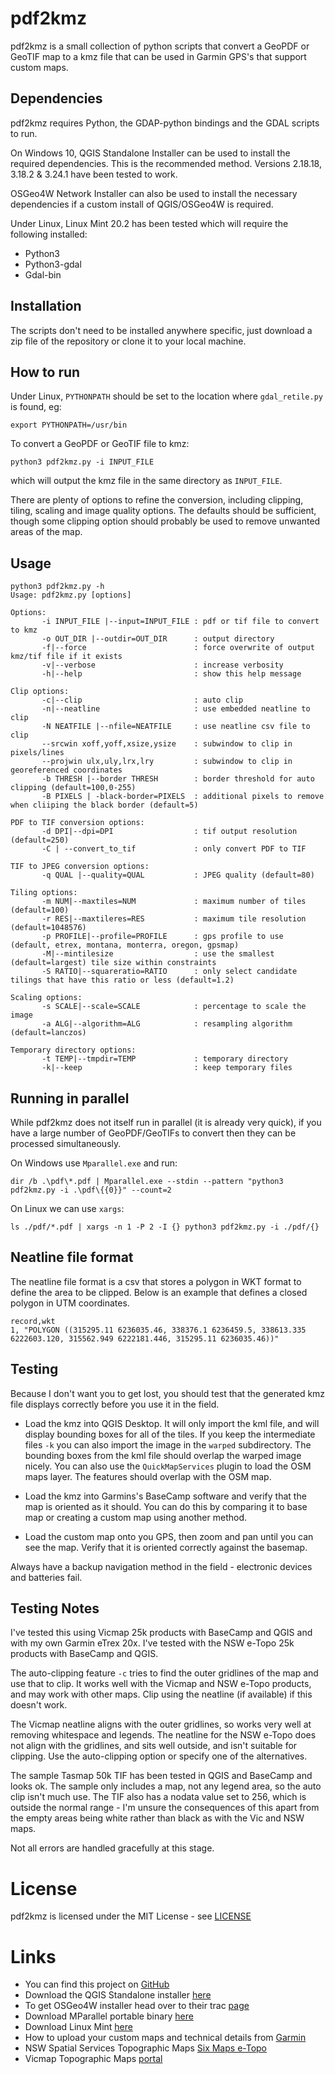 # pdf2kmz
pdf2kmz is a small collection of python scripts that convert a GeoPDF or GeoTIF map to a kmz file that can be used in Garmin GPS's that support custom maps.

## Dependencies

pdf2kmz requires Python, the GDAP-python bindings and the GDAL scripts to run.

On Windows 10, QGIS Standalone Installer can be used to install the required dependencies.  This is the recommended method. Versions 2.18.18, 3.18.2 & 3.24.1 have been tested to work.

OSGeo4W Network Installer can also be used to install the necessary dependencies if a custom install of QGIS/OSGeo4W is required.

Under Linux, Linux Mint 20.2 has been tested which will require the following installed:
- Python3
- Python3-gdal
- Gdal-bin

## Installation

The scripts don't need to be installed anywhere specific, just download a zip file of the repository or clone it to your local machine.

## How to run

Under Linux, `PYTHONPATH` should be set to the location where `gdal_retile.py` is found, eg:

`export PYTHONPATH=/usr/bin`

To convert a GeoPDF or GeoTIF file to kmz:

`python3 pdf2kmz.py -i INPUT_FILE`

which will output the kmz file in the same directory as `INPUT_FILE`.

There are plenty of options to refine the conversion, including clipping, tiling, scaling and image quality options.  The defaults should be sufficient, though some clipping option should probably be used to remove unwanted areas of the map.

## Usage

```
python3 pdf2kmz.py -h
Usage: pdf2kmz.py [options]

Options:
       -i INPUT_FILE |--input=INPUT_FILE : pdf or tif file to convert to kmz
       -o OUT_DIR |--outdir=OUT_DIR      : output directory
       -f|--force                        : force overwrite of output kmz/tif file if it exists
       -v|--verbose                      : increase verbosity
       -h|--help                         : show this help message

Clip options:
       -c|--clip                         : auto clip
       -n|--neatline                     : use embedded neatline to clip
       -N NEATFILE |--nfile=NEATFILE     : use neatline csv file to clip
       --srcwin xoff,yoff,xsize,ysize    : subwindow to clip in pixels/lines
       --projwin ulx,uly,lrx,lry         : subwindow to clip in georeferenced coordinates
       -b THRESH |--border THRESH        : border threshold for auto clipping (default=100,0-255)
       -B PIXELS | -black-border=PIXELS  : additional pixels to remove when cliiping the black border (default=5)

PDF to TIF conversion options:
       -d DPI|--dpi=DPI                  : tif output resolution (default=250)
       -C | --convert_to_tif             : only convert PDF to TIF

TIF to JPEG conversion options:
       -q QUAL |--quality=QUAL           : JPEG quality (default=80)

Tiling options:
       -m NUM|--maxtiles=NUM             : maximum number of tiles (default=100)
       -r RES|--maxtileres=RES           : maximum tile resolution (default=1048576)
       -p PROFILE|--profile=PROFILE      : gps profile to use (default, etrex, montana, monterra, oregon, gpsmap)
       -M|--mintilesize                  : use the smallest (default=largest) tile size within constraints
       -S RATIO|--squareratio=RATIO      : only select candidate tilings that have this ratio or less (default=1.2)

Scaling options:
       -s SCALE|--scale=SCALE            : percentage to scale the image
       -a ALG|--algorithm=ALG            : resampling algorithm (default=lanczos)

Temporary directory options:
       -t TEMP|--tmpdir=TEMP             : temporary directory
       -k|--keep                         : keep temporary files
```

## Running in parallel

While pdf2kmz does not itself run in parallel (it is already very quick), if you have a large number of GeoPDF/GeoTIFs to convert then they can be processed simultaneously.

On Windows use `Mparallel.exe` and run:

`dir /b .\pdf\*.pdf | Mparallel.exe --stdin --pattern "python3 pdf2kmz.py -i .\pdf\{{0}}" --count=2`

On Linux we can use `xargs`:

`ls ./pdf/*.pdf | xargs -n 1 -P 2 -I {} python3 pdf2kmz.py -i ./pdf/{}`

## Neatline file format

The neatline file format is a csv that stores a polygon in WKT format to define the area to be clipped.   Below is an example that defines a closed polygon in UTM coordinates.

```
record,wkt
1, "POLYGON ((315295.11 6236035.46, 338376.1 6236459.5, 338613.335 6222603.120, 315562.949 6222181.446, 315295.11 6236035.46))"
```

## Testing

Because I don't want you to get lost, you should test that the generated kmz file displays correctly before you use it in the field.

* Load the kmz into QGIS Desktop.  It will only import the kml file, and will display bounding boxes for all of the tiles.  If you keep the intermediate files `-k` you can also import the image in the `warped` subdirectory.  The bounding boxes from the kml file should overlap the warped image nicely.  You can also use the `QuickMapServices` plugin to load the OSM maps layer.  The features should overlap with the OSM map.

* Load the kmz into Garmins's BaseCamp software and verify that the map is oriented as it should.  You can do this by comparing it to base map or creating a custom map using another method.

* Load the custom map onto you GPS, then zoom and pan until you can see the map.  Verify that it is oriented correctly against the basemap.

Always have a backup navigation method in the field - electronic devices and batteries fail.

## Testing Notes

I've tested this using Vicmap 25k products with BaseCamp and QGIS and with my own Garmin eTrex 20x.  I've tested with the NSW e-Topo 25k products with BaseCamp and QGIS.

The auto-clipping feature `-c` tries to find the outer gridlines of the map and use that to clip.  It works well with the Vicmap and NSW e-Topo products, and may work with other maps.  Clip using the neatline (if available) if this doesn't work.

The Vicmap neatline aligns with the outer gridlines, so works very well at removing whitespace and legends.  The neatline for the NSW e-Topo does not align with the gridlines, and sits well outside, and isn't suitable for clipping.  Use the auto-clipping option or specify one of the alternatives.

The sample Tasmap 50k TIF has been tested in QGIS and BaseCamp and looks ok.  The sample only includes a map, not any legend area, so the auto clip isn't much use.  The TIF also has a nodata value set to 256, which is outside the normal range - I'm unsure the consequences of this apart from the empty areas being white rather than black as with the Vic and NSW maps.

Not all errors are handled gracefully at this stage.

# License

pdf2kmz is licensed under the MIT License - see [LICENSE](LICENSE)

# Links

* You can find this project on [GitHub](https://github.com/james-2142/pdf2kmz)
* Download the QGIS Standalone installer [here](https://www.qgis.org/en/site/forusers/download.html)
* To get OSGeo4W installer head over to their trac [page](https://trac.osgeo.org/osgeo4w/)
* Download MParallel portable binary [here](https://github.com/lordmulder/MParallel/releases/download/1.0.4/mparallel.2016-06-08.bin-win64.zip)
* Download Linux Mint [here](https://linuxmint.com/download.php)
* How to upload your custom maps and technical details from [Garmin](https://support.garmin.com/en-AU/?faq=cVuMqGHWaM7wTFWMkPNLN9)
* NSW Spatial Services Topographic Maps [Six Maps e-Topo](https://maps.six.nsw.gov.au/etopo.html)
* Vicmap Topographic Maps [portal](https://vicmaptopo.land.vic.gov.au/#/discover-map)


